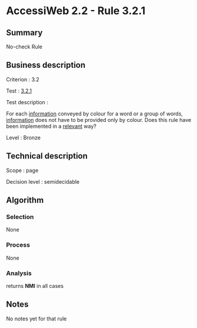 # AccessiWeb 2.2 - Rule 3.2.1

## Summary

No-check Rule

## Business description

Criterion : 3.2

Test : [3.2.1](http://www.accessiweb.org/index.php/accessiweb-22-english-version.html#test-3-2-1)

Test description :

For each [information](http://www.accessiweb.org/index.php/glossary-76.html#mInfoCouleur) conveyed by colour for a word or a group of words, [information](http://www.accessiweb.org/index.php/glossary-76.html#mInfoCouleur) does not have to be provided only by colour. Does this rule have been implemented in a
[relevant](http://www.accessiweb.org/index.php/glossary-76.html#mPertinence) way?

Level : Bronze

## Technical description

Scope : page

Decision level :
semidecidable

## Algorithm

### Selection

None

### Process

None

### Analysis

returns **NMI** in all cases

## Notes

No notes yet for that rule
